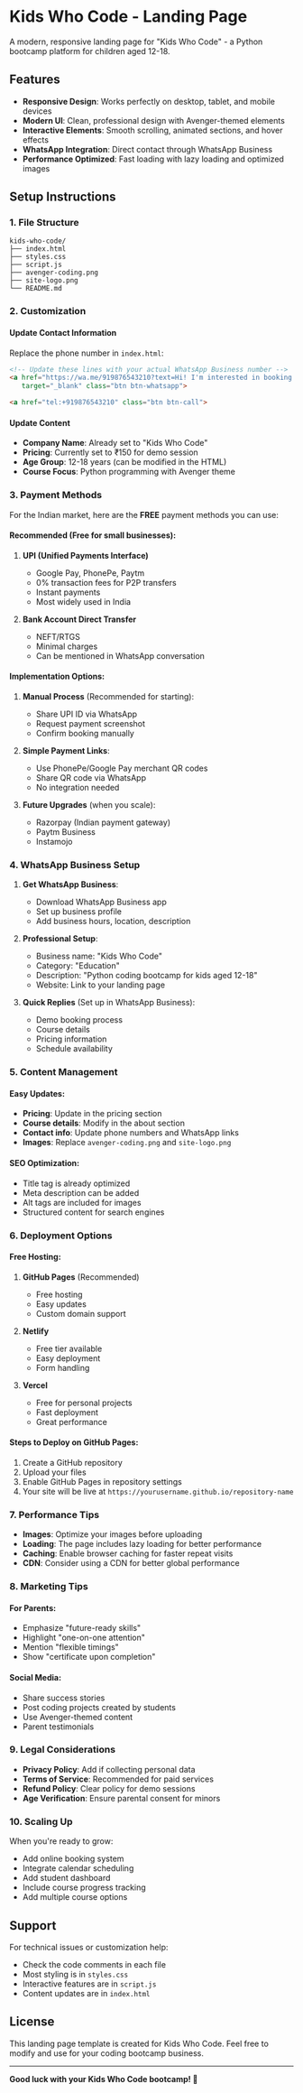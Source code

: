 # Kids Who Code - Landing Page

A modern, responsive landing page for "Kids Who Code" - a Python bootcamp platform for children aged 12-18.

## Features

- **Responsive Design**: Works perfectly on desktop, tablet, and mobile devices
- **Modern UI**: Clean, professional design with Avenger-themed elements
- **Interactive Elements**: Smooth scrolling, animated sections, and hover effects
- **WhatsApp Integration**: Direct contact through WhatsApp Business
- **Performance Optimized**: Fast loading with lazy loading and optimized images

## Setup Instructions

### 1. File Structure
```
kids-who-code/
├── index.html
├── styles.css
├── script.js
├── avenger-coding.png
├── site-logo.png
└── README.md
```

### 2. Customization

#### Update Contact Information
Replace the phone number in `index.html`:
```html
<!-- Update these lines with your actual WhatsApp Business number -->
<a href="https://wa.me/919876543210?text=Hi! I'm interested in booking a demo session for my child for the Python bootcamp. Please share more details." 
   target="_blank" class="btn btn-whatsapp">

<a href="tel:+919876543210" class="btn btn-call">
```

#### Update Content
- **Company Name**: Already set to "Kids Who Code"
- **Pricing**: Currently set to ₹150 for demo session
- **Age Group**: 12-18 years (can be modified in the HTML)
- **Course Focus**: Python programming with Avenger theme

### 3. Payment Methods

For the Indian market, here are the **FREE** payment methods you can use:

#### Recommended (Free for small businesses):
1. **UPI (Unified Payments Interface)**
   - Google Pay, PhonePe, Paytm
   - 0% transaction fees for P2P transfers
   - Instant payments
   - Most widely used in India

2. **Bank Account Direct Transfer**
   - NEFT/RTGS
   - Minimal charges
   - Can be mentioned in WhatsApp conversation

#### Implementation Options:
1. **Manual Process** (Recommended for starting):
   - Share UPI ID via WhatsApp
   - Request payment screenshot
   - Confirm booking manually

2. **Simple Payment Links**:
   - Use PhonePe/Google Pay merchant QR codes
   - Share QR code via WhatsApp
   - No integration needed

3. **Future Upgrades** (when you scale):
   - Razorpay (Indian payment gateway)
   - Paytm Business
   - Instamojo

### 4. WhatsApp Business Setup

1. **Get WhatsApp Business**:
   - Download WhatsApp Business app
   - Set up business profile
   - Add business hours, location, description

2. **Professional Setup**:
   - Business name: "Kids Who Code"
   - Category: "Education"
   - Description: "Python coding bootcamp for kids aged 12-18"
   - Website: Link to your landing page

3. **Quick Replies** (Set up in WhatsApp Business):
   - Demo booking process
   - Course details
   - Pricing information
   - Schedule availability

### 5. Content Management

#### Easy Updates:
- **Pricing**: Update in the pricing section
- **Course details**: Modify in the about section
- **Contact info**: Update phone numbers and WhatsApp links
- **Images**: Replace `avenger-coding.png` and `site-logo.png`

#### SEO Optimization:
- Title tag is already optimized
- Meta description can be added
- Alt tags are included for images
- Structured content for search engines

### 6. Deployment Options

#### Free Hosting:
1. **GitHub Pages** (Recommended)
   - Free hosting
   - Easy updates
   - Custom domain support

2. **Netlify**
   - Free tier available
   - Easy deployment
   - Form handling

3. **Vercel**
   - Free for personal projects
   - Fast deployment
   - Great performance

#### Steps to Deploy on GitHub Pages:
1. Create a GitHub repository
2. Upload your files
3. Enable GitHub Pages in repository settings
4. Your site will be live at `https://yourusername.github.io/repository-name`

### 7. Performance Tips

- **Images**: Optimize your images before uploading
- **Loading**: The page includes lazy loading for better performance
- **Caching**: Enable browser caching for faster repeat visits
- **CDN**: Consider using a CDN for better global performance

### 8. Marketing Tips

#### For Parents:
- Emphasize "future-ready skills"
- Highlight "one-on-one attention"
- Mention "flexible timings"
- Show "certificate upon completion"

#### Social Media:
- Share success stories
- Post coding projects created by students
- Use Avenger-themed content
- Parent testimonials

### 9. Legal Considerations

- **Privacy Policy**: Add if collecting personal data
- **Terms of Service**: Recommended for paid services
- **Refund Policy**: Clear policy for demo sessions
- **Age Verification**: Ensure parental consent for minors

### 10. Scaling Up

When you're ready to grow:
- Add online booking system
- Integrate calendar scheduling
- Add student dashboard
- Include course progress tracking
- Add multiple course options

## Support

For technical issues or customization help:
- Check the code comments in each file
- Most styling is in `styles.css`
- Interactive features are in `script.js`
- Content updates are in `index.html`

## License

This landing page template is created for Kids Who Code. Feel free to modify and use for your coding bootcamp business.

---

**Good luck with your Kids Who Code bootcamp! 🚀** 